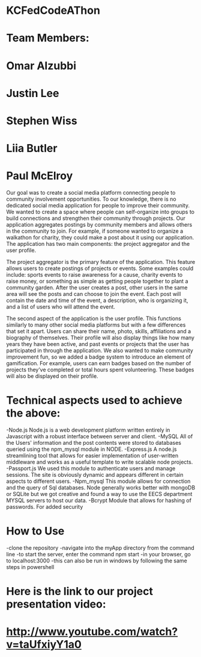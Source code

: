 # KCFedCodeAThon
# Team Members:
# Omar Alzubbi
# Justin Lee
# Stephen Wiss
# Liia Butler
# Paul McElroy

Our goal was to create a social media platform connecting people to community involvement opportunities. To our knowledge, there is no dedicated social media application for people to improve their community. We wanted to create a space where people can self-organize into groups to build connections and strengthen their community through projects. Our application aggregates postings by community members and allows others in the community to join. For example, if someone wanted to organize a walkathon for charity, they could make a post about it using our application. The application has two main components: the project aggregator and the user profile.



The project aggregator is the primary feature of the application. This feature allows users to create postings of projects or events. Some examples could include: sports events to raise awareness for a cause, charity events to raise money, or something as simple as getting people together to plant a community garden. After the user creates a post, other users in the same area will see the posts and can choose to join the event. Each post will contain the date and time of the event, a description, who is organizing it, and a list of users who will attend the event.

The second aspect of the application is the user profile. This functions similarly to many other social media platforms but with a few differences that set it apart. Users can share their name, photo, skills, affiliations and a biography of themselves. Their profile will also display things like how many years they have been active, and past events or projects that the user has participated in through the application. We also wanted to make community improvement fun, so we added a badge system to introduce an element of gamification. For example, users can earn badges based on the number of projects they’ve completed or total hours spent volunteering. These badges will also be displayed on their profile.

# Technical aspects used to achieve the above:

-Node.js 
  Node.js is a web development platform written entirely in Javascript with a robust interface between server and client. 
-MySQL 
  All of the Users' information and the post contents were stored to databases queried using the npm_mysql module in NODE.
-Express.js 
  A node.js streamlining tool that allows for easier implementation of user-written middleware and  works as a useful template to write scalable node projects. 
-Passport.js
  We used this module to authenticate users and manage sessions. The site is obviously dynamic and appears different in certain       aspects to different users.
-Npm_mysql 
  This module allows for connection and the query of Sql databases. Node generally works better with mongoDB or SQLite but we got creative and found a way to use the EECS department MYSQL servers to host our data.
-Bcrypt 
  Module that allows for hashing of passwords. For added security 
# How to Use 
  -clone the repository
  -navigate into the myApp directory from the command line
  -to start the server, enter the command npm start
  -in your browser, go to localhost:3000
  -this can also be run in windows by following the same steps in powershell
  
# Here is the link to our project presentation video:
# http://www.youtube.com/watch?v=taUfxiyY1a0
 

